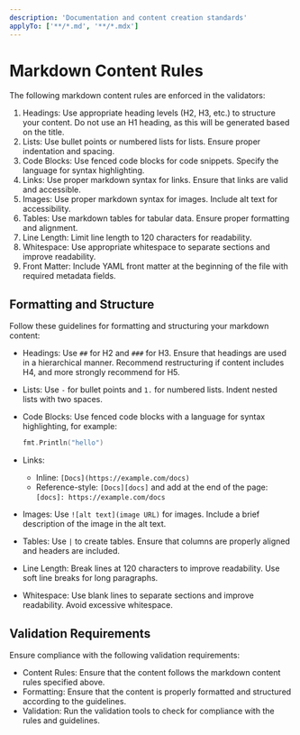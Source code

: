 ```yaml
---
description: 'Documentation and content creation standards'
applyTo: ['**/*.md', '**/*.mdx']
---
```


# Markdown Content Rules

The following markdown content rules are enforced in the validators:

1. Headings: Use appropriate heading levels (H2, H3, etc.) to structure your content.
  Do not use an H1 heading, as this will be generated based on the title.
2. Lists: Use bullet points or numbered lists for lists. Ensure proper
  indentation and spacing.
3. Code Blocks: Use fenced code blocks for code snippets. Specify the language
  for syntax highlighting.
4. Links: Use proper markdown syntax for links. Ensure that links are valid and
  accessible.
5. Images: Use proper markdown syntax for images. Include alt text for
  accessibility.
6. Tables: Use markdown tables for tabular data. Ensure proper formatting and
  alignment.
7. Line Length: Limit line length to 120 characters for readability.
8. Whitespace: Use appropriate whitespace to separate sections and improve readability.
9. Front Matter: Include YAML front matter at the beginning of the file with required metadata fields.

## Formatting and Structure

Follow these guidelines for formatting and structuring your markdown content:

- Headings: Use `##` for H2 and `###` for H3. Ensure that headings are used in a
  hierarchical manner. Recommend restructuring if content includes H4, and more
  strongly recommend for H5.
- Lists: Use `-` for bullet points and `1.` for numbered lists. Indent nested lists with two spaces.
- Code Blocks: Use fenced code blocks with a language for syntax highlighting, for example:

  ```go
  fmt.Println("hello")
  ```

- Links:
  - Inline: `[Docs](https://example.com/docs)`
  - Reference-style: `[Docs][docs]` and add at the end of the page:
    `[docs]: https://example.com/docs`
- Images: Use `![alt text](image URL)` for images. Include a brief description
  of the image in the alt text.
- Tables: Use `|` to create tables. Ensure that columns are properly aligned
  and headers are included.
- Line Length: Break lines at 120 characters to improve readability. Use soft
  line breaks for long paragraphs.
- Whitespace: Use blank lines to separate sections and improve readability. Avoid excessive whitespace.

## Validation Requirements

Ensure compliance with the following validation requirements:

- Content Rules: Ensure that the content follows the markdown content rules
  specified above.
- Formatting: Ensure that the content is properly formatted and structured
  according to the guidelines.
- Validation: Run the validation tools to check for compliance with the rules
  and guidelines.
